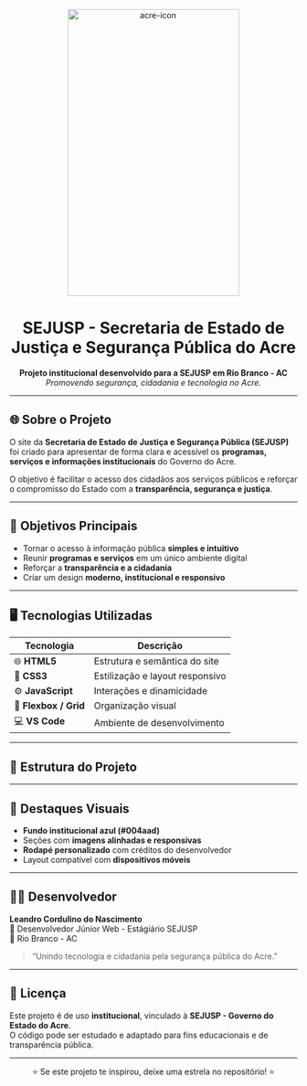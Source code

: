 <p align="center">
<img width="300" height="502" alt="acre-icon" src="https://github.com/user-attachments/assets/82487571-baaf-4be7-af0d-a4d85fa1a368" alt="Governo do Acre"/>

<h1 align="center">SEJUSP - Secretaria de Estado de Justiça e Segurança Pública do Acre</h1>

<p align="center">
  <b>Projeto institucional desenvolvido para a SEJUSP em Rio Branco - AC</b><br>
  <i>Promovendo segurança, cidadania e tecnologia no Acre.</i>
</p>

---

## 🌐 Sobre o Projeto

O site da **Secretaria de Estado de Justiça e Segurança Pública (SEJUSP)** foi criado para apresentar de forma clara e acessível os **programas, serviços e informações institucionais** do Governo do Acre.

O objetivo é facilitar o acesso dos cidadãos aos serviços públicos e reforçar o compromisso do Estado com a **transparência, segurança e justiça**.

---

## 🎯 Objetivos Principais

- Tornar o acesso à informação pública **simples e intuitivo**  
- Reunir **programas e serviços** em um único ambiente digital  
- Reforçar a **transparência e a cidadania**  
- Criar um design **moderno, institucional e responsivo**

---

## 🖥️ Tecnologias Utilizadas

| Tecnologia | Descrição |
|-------------|------------|
| 🌐 **HTML5** | Estrutura e semântica do site |
| 🎨 **CSS3** | Estilização e layout responsivo |
| ⚙️ **JavaScript** | Interações e dinamicidade |
| 🧩 **Flexbox / Grid** | Organização visual |
| 💻 **VS Code** | Ambiente de desenvolvimento |

---

## 📂 Estrutura do Projeto


---

## 📸 Destaques Visuais

- **Fundo institucional azul (#004aad)**  
- Seções com **imagens alinhadas e responsivas**  
- **Rodapé personalizado** com créditos do desenvolvedor  
- Layout compatível com **dispositivos móveis**

---

## 👨‍💻 Desenvolvedor

**Leandro Cordulino do Nascimento**  
💼 Desenvolvedor Júnior Web - Estágiário SEJUSP  
📍 Rio Branco - AC  

> “Unindo tecnologia e cidadania pela segurança pública do Acre.”

---

## 📝 Licença

Este projeto é de uso **institucional**, vinculado à **SEJUSP - Governo do Estado do Acre**.  
O código pode ser estudado e adaptado para fins educacionais e de transparência pública.

---

<p align="center">⭐ Se este projeto te inspirou, deixe uma estrela no repositório! ⭐</p>

